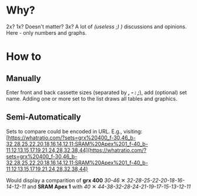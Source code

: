 # Why?

2x? 1x? Doesn't matter? 3x? A lot of _(useless ;) )_ discussions and opinions. Here - only numbers and graphs.

# How to
## Manually
Enter front and back cassette sizes (separated by ___, - : ;___), 
add (optional) set name. 
Adding one or more set to the list draws all tables and graphics.

## Semi-Automatically 
Sets to compare could be encoded in URL. E.g., visiting:
[https://whatratio.com/?sets=grx%20400_f-30,46_b-32,28,25,22,20,18,16,14,12,11;SRAM%20Apex%201_f-40_b-11,12,13,15,17,19,21,24,28,32,38,44](https://whatratio.com/?sets=grx%20400_f-30,46_b-32,28,25,22,20,18,16,14,12,11;SRAM%20Apex%201_f-40_b-11,12,13,15,17,19,21,24,28,32,38,44)


Would display a comparition of **grx 400** _30-46_ ✕ _32-28-25-22-20-18-16-14-12-11_ 
and **SRAM Apex 1** with _40_ ✕ _44-38-32-28-24-21-19-17-15-13-12-11_

